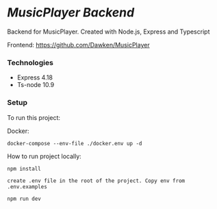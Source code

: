 # _**MusicPlayer Backend**_

Backend for MusicPlayer. Created with Node.js, Express and Typescript

Frontend: https://github.com/Dawken/MusicPlayer
### **Technologies**

- Express 4.18
- Ts-node 10.9


### **Setup**
To run this project:

Docker:

`docker-compose --env-file ./docker.env up -d`

How to run project locally:

`npm install`

`create .env file in the root of the project. Copy env from .env.examples`

`npm run dev`
